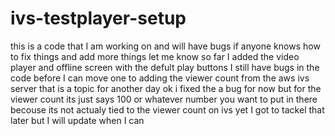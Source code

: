 # ivs-testplayer-setup
this is a code that I am working on and will have bugs if anyone knows how to fix things and add more things let me know
so far I added the video player and offline screen with the defult play buttons I still have bugs in the code before I can move one to adding the viewer count 
from the aws ivs server that is a topic for another day 
 ok i fixed the a bug for now but for the viewer count its just says 100 or whatever number you want to put in there becouse its not actualy tied to the viewer count on ivs yet I got to tackel that later but I will update when I can 
